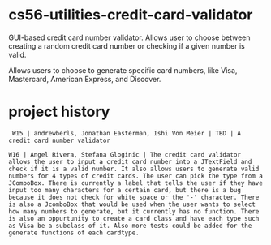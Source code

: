 # cs56-utilities-credit-card-validator

GUI-based credit card number validator. Allows user to choose between creating a random
credit card number or checking if a given number is valid.

Allows users to choose to generate specific card numbers, like Visa, Mastercard, American Express, and Discover.

project history
===============
```
 W15 | andrewberls, Jonathan Easterman, Ishi Von Meier | TBD | A credit card number validator
```

```
W16 | Angel Rivera, Stefana Gloginic | The credit card validator allows the user to input a credit card number into a JTextField and check if it is a valid number. It also allows users to generate valid numbers for 4 types of credit cards. The user can pick the type from a JComboBox. There is currently a label that tells the user if they have input too many characters for a certain card, but there is a bug because it does not check for white space or the '-' character. There is also a JcomboBox that would be used when the user wants to select how many numbers to generate, but it currently has no function. There is also an oppurtunity to create a card class and have each type such as Visa be a subclass of it. Also more tests could be added for the generate functions of each cardtype.

```